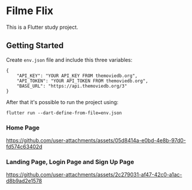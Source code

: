 # Filme Flix

This is a Flutter study project.

## Getting Started

Create `env.json` file and include this three variables:

```
{
    "API_KEY": "YOUR API_KEY FROM themoviedb.org",
    "API_TOKEN": "YOUR API_TOKEN FROM themoviedb.org",
    "BASE_URL": "https://api.themoviedb.org/3"
}
```
After that it's possible to run the project using:

```
flutter run --dart-define-from-file=env.json
```

### Home Page

https://github.com/user-attachments/assets/05d8414a-e0bd-4e8b-97d0-fd574c63402d

### Landing Page, Login Page and Sign Up Page

https://github.com/user-attachments/assets/2c279031-af47-42c0-a1ac-d8b9ad2e1578



